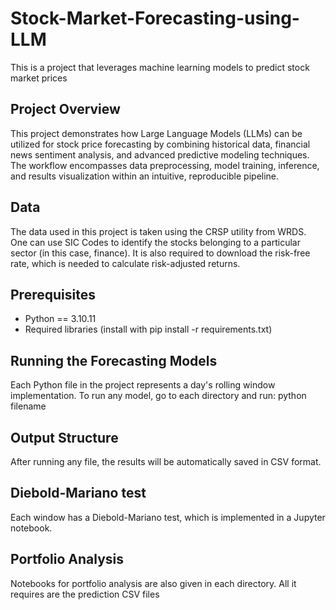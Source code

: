 # Stock-Market-Forecasting-using-LLM
This is a project that leverages machine learning models to predict stock market prices 

## Project Overview
This project demonstrates how Large Language Models (LLMs) can be utilized for stock price forecasting by combining historical data, financial news sentiment analysis, and advanced predictive modeling techniques. The workflow encompasses data preprocessing, model training, inference, and results visualization within an intuitive, reproducible pipeline.

## Data
The data used in this project is taken using the CRSP utility from WRDS. One can use SIC Codes to identify the stocks belonging to a particular sector (in this case, finance). It is also required to download the risk-free rate, which is needed to calculate risk-adjusted returns. 

## Prerequisites
- Python == 3.10.11
- Required libraries (install with pip install -r requirements.txt)

## Running the Forecasting Models
Each Python file in the project represents a day's rolling window implementation. To run any model, go to each directory and run:
python filename

## Output Structure
After running any file, the results will be automatically saved in CSV format.

## Diebold-Mariano test
Each window has a Diebold-Mariano test, which is implemented in a Jupyter notebook.

## Portfolio Analysis
Notebooks for portfolio analysis are also given in each directory. All it requires are the prediction CSV files 
